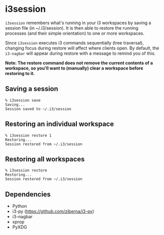 i3session
=========

`i3session` remembers what's running in your i3 workspaces by saving a session file (in ~/.i3/session). 
It is then able to restore the running processes (and their simple orientation) to one or more workspaces.

Since `i3session` executes i3 commands sequentially (tree traversal), changing focus during restore will affect where clients open. By default, the `i3-nagbar` will appear during restore with a message to remind you of this.

**Note: The restore command does not remove the current contents of a workspace, so you'll want to (manually) clear a workspace before restoring to it.**

Saving a session
----------------

	% i3session save
	Saving...
	Session saved to ~/.i3/session


Restoring an individual workspace
---------------------------------

	% i3session restore 1
	Restoring...
	Session restored from ~/.i3/session


Restoring all workspaces
------------------------

	% i3session restore
	Restoring...
	Session restored from ~/.i3/session

Dependencies
------------

* Python
* i3-py (https://github.com/ziberna/i3-py)
* i3-nagbar
* xprop
* PyXDG
